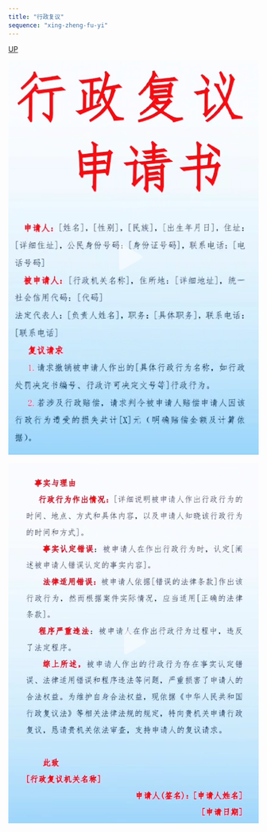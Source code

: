 ```yaml
---
title: "行政复议"
sequence: "xing-zheng-fu-yi"
---
```


[UP](/law/law-home.html)

![](/assets/images/law/template/report/xing-zheng-fu-yi-001.png)

![](/assets/images/law/template/report/xing-zheng-fu-yi-002.png)
